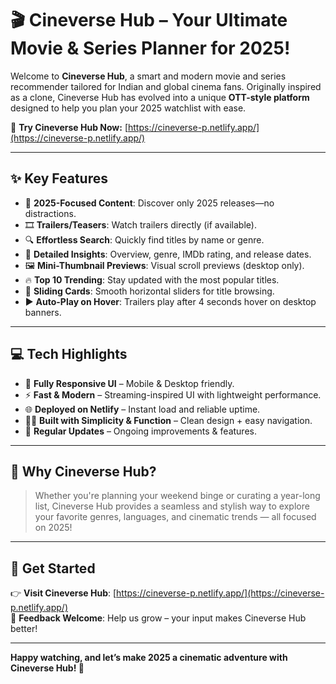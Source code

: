 # 🎬 Cineverse Hub – Your Ultimate Movie & Series Planner for 2025!

Welcome to **Cineverse Hub**, a smart and modern movie and series recommender tailored for Indian and global cinema fans. Originally inspired as a clone, Cineverse Hub has evolved into a unique **OTT-style platform** designed to help you plan your 2025 watchlist with ease.

🔗 **Try Cineverse Hub Now:** [https://cineverse-p.netlify.app/](https://cineverse-p.netlify.app/)

---

## ✨ Key Features

- 📅 **2025-Focused Content**: Discover only 2025 releases—no distractions.
- 🎞️ **Trailers/Teasers**: Watch trailers directly (if available).
- 🔍 **Effortless Search**: Quickly find titles by name or genre.
- 📄 **Detailed Insights**: Overview, genre, IMDb rating, and release dates.
- 🖼️ **Mini-Thumbnail Previews**: Visual scroll previews (desktop only).
- 🔥 **Top 10 Trending**: Stay updated with the most popular titles.
- 🎥 **Sliding Cards**: Smooth horizontal sliders for title browsing.
- ▶️ **Auto-Play on Hover**: Trailers play after 4 seconds hover on desktop banners.

---

## 💻 Tech Highlights

- 🎯 **Fully Responsive UI** – Mobile & Desktop friendly.
- ⚡ **Fast & Modern** – Streaming-inspired UI with lightweight performance.
- 🌐 **Deployed on Netlify** – Instant load and reliable uptime.
- 👨‍💻 **Built with Simplicity & Function** – Clean design + easy navigation.
- 🔄 **Regular Updates** – Ongoing improvements & features.
  
---

## 🚀 Why Cineverse Hub?

> Whether you're planning your weekend binge or curating a year-long list, Cineverse Hub provides a seamless and stylish way to explore your favorite genres, languages, and cinematic trends — all focused on 2025!

---

## 🔗 Get Started

👉 **Visit Cineverse Hub**: [https://cineverse-p.netlify.app/](https://cineverse-p.netlify.app/)  
💬 **Feedback Welcome**: Help us grow – your input makes Cineverse Hub better!

---

**Happy watching, and let’s make 2025 a cinematic adventure with Cineverse Hub! 🎥**

